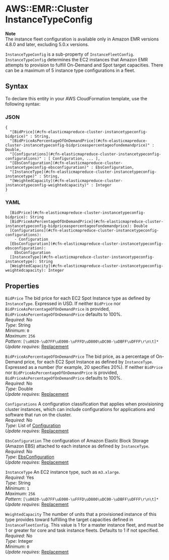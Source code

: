 # AWS::EMR::Cluster InstanceTypeConfig<a name="aws-properties-elasticmapreduce-cluster-instancetypeconfig"></a>

**Note**  
The instance fleet configuration is available only in Amazon EMR versions 4\.8\.0 and later, excluding 5\.0\.x versions\.

`InstanceTypeConfig` is a sub\-property of `InstanceFleetConfig`\. `InstanceTypeConfig` determines the EC2 instances that Amazon EMR attempts to provision to fulfill On\-Demand and Spot target capacities\. There can be a maximum of 5 instance type configurations in a fleet\.

## Syntax<a name="aws-properties-elasticmapreduce-cluster-instancetypeconfig-syntax"></a>

To declare this entity in your AWS CloudFormation template, use the following syntax:

### JSON<a name="aws-properties-elasticmapreduce-cluster-instancetypeconfig-syntax.json"></a>

```
{
  "[BidPrice](#cfn-elasticmapreduce-cluster-instancetypeconfig-bidprice)" : String,
  "[BidPriceAsPercentageOfOnDemandPrice](#cfn-elasticmapreduce-cluster-instancetypeconfig-bidpriceaspercentageofondemandprice)" : Double,
  "[Configurations](#cfn-elasticmapreduce-cluster-instancetypeconfig-configurations)" : [ Configuration, ... ],
  "[EbsConfiguration](#cfn-elasticmapreduce-cluster-instancetypeconfig-ebsconfiguration)" : EbsConfiguration,
  "[InstanceType](#cfn-elasticmapreduce-cluster-instancetypeconfig-instancetype)" : String,
  "[WeightedCapacity](#cfn-elasticmapreduce-cluster-instancetypeconfig-weightedcapacity)" : Integer
}
```

### YAML<a name="aws-properties-elasticmapreduce-cluster-instancetypeconfig-syntax.yaml"></a>

```
  [BidPrice](#cfn-elasticmapreduce-cluster-instancetypeconfig-bidprice): String
  [BidPriceAsPercentageOfOnDemandPrice](#cfn-elasticmapreduce-cluster-instancetypeconfig-bidpriceaspercentageofondemandprice): Double
  [Configurations](#cfn-elasticmapreduce-cluster-instancetypeconfig-configurations): 
    - Configuration
  [EbsConfiguration](#cfn-elasticmapreduce-cluster-instancetypeconfig-ebsconfiguration): 
    EbsConfiguration
  [InstanceType](#cfn-elasticmapreduce-cluster-instancetypeconfig-instancetype): String
  [WeightedCapacity](#cfn-elasticmapreduce-cluster-instancetypeconfig-weightedcapacity): Integer
```

## Properties<a name="aws-properties-elasticmapreduce-cluster-instancetypeconfig-properties"></a>

`BidPrice`  <a name="cfn-elasticmapreduce-cluster-instancetypeconfig-bidprice"></a>
The bid price for each EC2 Spot Instance type as defined by `InstanceType`\. Expressed in USD\. If neither `BidPrice` nor `BidPriceAsPercentageOfOnDemandPrice` is provided, `BidPriceAsPercentageOfOnDemandPrice` defaults to 100%\.   
*Required*: No  
*Type*: String  
*Minimum*: `0`  
*Maximum*: `256`  
*Pattern*: `[\u0020-\uD7FF\uE000-\uFFFD\uD800\uDC00-\uDBFF\uDFFF\r\n\t]*`  
*Update requires*: [Replacement](https://docs.aws.amazon.com/AWSCloudFormation/latest/UserGuide/using-cfn-updating-stacks-update-behaviors.html#update-replacement)

`BidPriceAsPercentageOfOnDemandPrice`  <a name="cfn-elasticmapreduce-cluster-instancetypeconfig-bidpriceaspercentageofondemandprice"></a>
The bid price, as a percentage of On\-Demand price, for each EC2 Spot Instance as defined by `InstanceType`\. Expressed as a number \(for example, 20 specifies 20%\)\. If neither `BidPrice` nor `BidPriceAsPercentageOfOnDemandPrice` is provided, `BidPriceAsPercentageOfOnDemandPrice` defaults to 100%\.  
*Required*: No  
*Type*: Double  
*Update requires*: [Replacement](https://docs.aws.amazon.com/AWSCloudFormation/latest/UserGuide/using-cfn-updating-stacks-update-behaviors.html#update-replacement)

`Configurations`  <a name="cfn-elasticmapreduce-cluster-instancetypeconfig-configurations"></a>
A configuration classification that applies when provisioning cluster instances, which can include configurations for applications and software that run on the cluster\.  
*Required*: No  
*Type*: List of [Configuration](aws-properties-elasticmapreduce-cluster-configuration.md)  
*Update requires*: [Replacement](https://docs.aws.amazon.com/AWSCloudFormation/latest/UserGuide/using-cfn-updating-stacks-update-behaviors.html#update-replacement)

`EbsConfiguration`  <a name="cfn-elasticmapreduce-cluster-instancetypeconfig-ebsconfiguration"></a>
The configuration of Amazon Elastic Block Storage \(Amazon EBS\) attached to each instance as defined by `InstanceType`\.   
*Required*: No  
*Type*: [EbsConfiguration](aws-properties-elasticmapreduce-cluster-ebsconfiguration.md)  
*Update requires*: [Replacement](https://docs.aws.amazon.com/AWSCloudFormation/latest/UserGuide/using-cfn-updating-stacks-update-behaviors.html#update-replacement)

`InstanceType`  <a name="cfn-elasticmapreduce-cluster-instancetypeconfig-instancetype"></a>
An EC2 instance type, such as `m3.xlarge`\.   
*Required*: Yes  
*Type*: String  
*Minimum*: `1`  
*Maximum*: `256`  
*Pattern*: `[\u0020-\uD7FF\uE000-\uFFFD\uD800\uDC00-\uDBFF\uDFFF\r\n\t]*`  
*Update requires*: [Replacement](https://docs.aws.amazon.com/AWSCloudFormation/latest/UserGuide/using-cfn-updating-stacks-update-behaviors.html#update-replacement)

`WeightedCapacity`  <a name="cfn-elasticmapreduce-cluster-instancetypeconfig-weightedcapacity"></a>
The number of units that a provisioned instance of this type provides toward fulfilling the target capacities defined in `InstanceFleetConfig`\. This value is 1 for a master instance fleet, and must be 1 or greater for core and task instance fleets\. Defaults to 1 if not specified\.   
*Required*: No  
*Type*: Integer  
*Minimum*: `0`  
*Update requires*: [Replacement](https://docs.aws.amazon.com/AWSCloudFormation/latest/UserGuide/using-cfn-updating-stacks-update-behaviors.html#update-replacement)